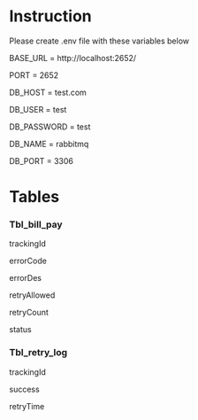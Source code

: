 # Instruction

Please create .env file with these variables below

BASE_URL = http://localhost:2652/


PORT = 2652


DB_HOST = test.com

DB_USER = test

DB_PASSWORD = test

DB_NAME = rabbitmq

DB_PORT = 3306

# Tables
### Tbl_bill_pay

trackingId

errorCode

errorDes

retryAllowed

retryCount

status

### Tbl_retry_log

trackingId

success

retryTime

